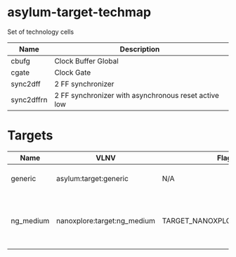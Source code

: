 # asylum-target-techmap
Set of technology cells

| Name       | Description |
|------------|-------------|
| cbufg      | Clock Buffer Global |
| cgate      | Clock Gate |
| sync2dff   | 2 FF synchronizer |
| sync2dffrn | 2 FF synchronizer with asynchronous reset active low|

# Targets

| Name       | VLNV                          | Flag                        | Description                                         |
|------------|-------------------------------|-----------------------------|-----------------------------------------------------|
| generic    | asylum:target:generic         | N/A                         | Inferred Technology Cells                           |
| ng_medium  | nanoxplore:target:ng_medium   | TARGET_NANOXPLORE_NG_MEDIUM | Technology Cells for FPGA NG_MEDIUM from NanoXplore | 
